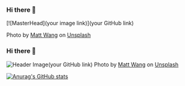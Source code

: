 ### Hi there 👋
[![MasterHead](your image link)](your GitHub link)

Photo by <a href="https://unsplash.com/@iseeworld?utm_source=unsplash&utm_medium=referral&utm_content=creditCopyText">Matt Wang</a> on <a href="https://unsplash.com/photos/y8TsPWq5coA?utm_source=unsplash&utm_medium=referral&utm_content=creditCopyText">Unsplash</a>


### Hi there 👋

![Header Image](./images/header.gif)(your GitHub link)
Photo by <a href="https://unsplash.com/@iseeworld?utm_source=unsplash&utm_medium=referral&utm_content=creditCopyText">Matt Wang</a> on <a href="https://unsplash.com/photos/y8TsPWq5coA?utm_source=unsplash&utm_medium=referral&utm_content=creditCopyText">Unsplash</a>
  
[![Anurag's GitHub stats](https://github-readme-stats.vercel.app/api?username=maditis&count_private=true&show_icons=true&theme=radical)](https://github.com/anuraghazra/github-readme-stats)
